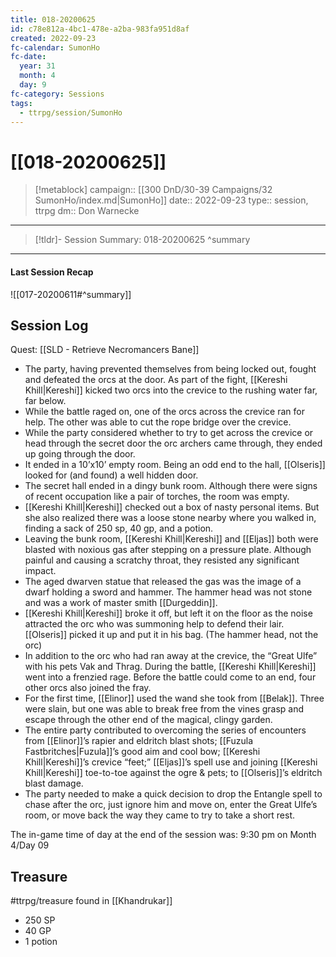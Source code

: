 ```yaml
---
title: 018-20200625
id: c78e812a-4bc1-478e-a2ba-983fa951d8af
created: 2022-09-23
fc-calendar: SumonHo
fc-date:
  year: 31
  month: 4
  day: 9
fc-category: Sessions
tags:
  - ttrpg/session/SumonHo
---
```


# [[018-20200625]]

> [!metablock]
>  campaign:: [[300 DnD/30-39 Campaigns/32 SumonHo/index.md|SumonHo]]
>  date:: 2022-09-23
>  type:: session, ttrpg
>  dm:: Don Warnecke


---
> [!tldr]- Session Summary: 018-20200625
>  ^summary

---


#### Last Session Recap

![[017-20200611#^summary]]

## Session Log



Quest: [[SLD - Retrieve Necromancers Bane]]

- The party, having prevented themselves from being locked out, fought and defeated the orcs at the door. As part of the fight, [[Kereshi Khill|Kereshi]] kicked two orcs into the crevice to the rushing water far, far below.
- While the battle raged on, one of the orcs across the crevice ran for help. The other was able to cut the rope bridge over the crevice.   
- While the party considered whether to try to get across the crevice or head through the secret door the orc archers came through, they ended up going through the door.
- It ended in a 10’x10’ empty room. Being an odd end to the hall, [[Olseris]] looked for (and found) a well hidden door.
- The secret hall ended in a dingy bunk room. Although there were signs of recent occupation like a pair of torches, the room was empty. 
- [[Kereshi Khill|Kereshi]] checked out a box of nasty personal items. But she also realized there was a loose stone nearby where you walked in, finding a sack of 250 sp, 40 gp, and a potion.
- Leaving the bunk room, [[Kereshi Khill|Kereshi]] and [[Eljas]] both were blasted with noxious gas after stepping on a pressure plate. Although painful and causing a scratchy throat, they resisted any significant impact.
- The aged dwarven statue that released the gas was the image of a dwarf holding a sword and hammer. The hammer head was not stone and was a work of master smith [[Durgeddin]].
- [[Kereshi Khill|Kereshi]] broke it off, but left it on the floor as the noise attracted the orc who was summoning help to defend their lair. [[Olseris]] picked it up and put it in his bag. (The hammer head, not the orc)
- In addition to the orc who had ran away at the crevice, the “Great Ulfe” with his pets Vak and Thrag. During the battle, [[Kereshi Khill|Kereshi]] went into a frenzied rage. Before the battle could come to an end, four other orcs also joined the fray.
- For the first time, [[Elinor]] used the wand she took from [[Belak]]. Three were slain, but one was able to break free from the vines grasp and escape through the other end of the magical, clingy garden.
- The entire party contributed to overcoming the series of encounters from [[Elinor]]’s rapier and eldritch blast shots; [[Fuzula Fastbritches|Fuzula]]’s good aim and cool bow; [[Kereshi Khill|Kereshi]]’s crevice “feet;” [[Eljas]]’s spell use and joining [[Kereshi Khill|Kereshi]] toe-to-toe against the ogre & pets; to [[Olseris]]’s eldritch blast damage.  
- The party needed to make a quick decision to drop the Entangle spell to chase after the orc, just ignore him and move on, enter the Great Ulfe’s room, or move back the way they came to try to take a short rest.  

The in-game time of day at the end of the session was: 9:30 pm on Month 4/Day 09

## Treasure
#ttrpg/treasure  found in [[Khandrukar]]

- 250 SP
- 40 GP
- 1 potion
